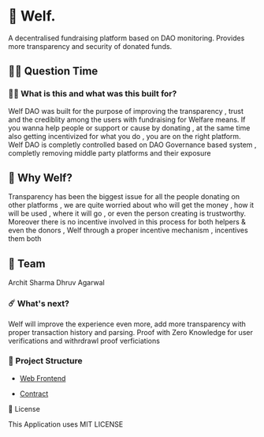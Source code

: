 # 🥳 Welf.

A decentralised fundraising platform based on DAO monitoring.
Provides more transparency and security of donated funds.

## 🤷‍♀️ Question Time

### 👨‍🔬 What is this and what was this built for?

Welf DAO was built for the purpose of improving the transparency , trust and the crediblity among the users with fundraising for Welfare means. If you wanna help people or support or cause by donating , at the same time also getting incentivized for what you do , you are on the right platform. Welf DAO is completly controlled based on DAO Governance based system , completly removing middle party platforms and their exposure

## 🤔 Why Welf?

Transparency has been the biggest issue for all the people donating on other platforms , we are quite worried about who will get the money , how it will be used , where it will go , or even the person creating is trustworthy. Moreover there is no incentive involved in this process for both helpers & even the donors , Welf through a proper incentive mechanism , incentives them both

## 👊 Team

Archit Sharma
Dhruv Agarwal

### ☄️ What's next?

Welf will improve the experience even more, add more transparency with proper transaction history and parsing. Proof with Zero Knowledge for user verifications and withrdrawl proof verficiations

### 🔩 Project Structure

- [Web Frontend](https://github.com/Architsharma7/PublicHelpDAO/frontend/front)

- [Contract](https://github.com/Architsharma7/PublicHelpDAO/backend/contracts)

🚫 License

This Application uses MIT LICENSE
